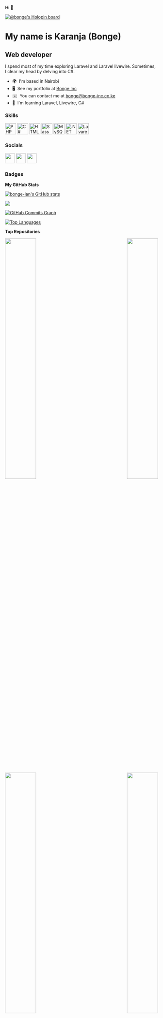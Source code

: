 Hi 👋 

[![@bonge's Holopin board](https://holopin.io/api/user/board?user=bonge)](https://holopin.io/@bonge)

My name is Karanja (Bonge)
================================

Web developer
-------------

I spend most of my time exploring Laravel and Laravel livewire. Sometimes, I clear my head by delving into C#.

* 🌍  I'm based in Nairobi
* 🖥️  See my portfolio at [Bonge Inc](http://bonge-inc.co.ke/#portfolio)
* ✉️  You can contact me at [bonge@bonge-inc.co.ke](mailto:bonge@bonge-inc.co.ke)
* 🧠  I'm learning Laravel, Livewire, C#

### Skills

<p align="left">
<a href="https://www.php.net/" target="_blank" rel="noreferrer"><img src="https://raw.githubusercontent.com/danielcranney/readme-generator/main/public/icons/skills/php-colored.svg" width="36" height="36" alt="PHP" /></a>
<a href="https://docs.microsoft.com/en-us/dotnet/csharp/" target="_blank" rel="noreferrer"><img src="https://raw.githubusercontent.com/danielcranney/readme-generator/main/public/icons/skills/csharp-colored.svg" width="36" height="36" alt="C#" /></a>
<a href="https://developer.mozilla.org/en-US/docs/Glossary/HTML5" target="_blank" rel="noreferrer"><img src="https://raw.githubusercontent.com/danielcranney/readme-generator/main/public/icons/skills/html5-colored.svg" width="36" height="36" alt="HTML5" /></a>
<a href="https://sass-lang.com/" target="_blank" rel="noreferrer"><img src="https://raw.githubusercontent.com/danielcranney/readme-generator/main/public/icons/skills/sass-colored.svg" width="36" height="36" alt="Sass" /></a>
<a href="https://www.mysql.com/" target="_blank" rel="noreferrer"><img src="https://raw.githubusercontent.com/danielcranney/readme-generator/main/public/icons/skills/mysql-colored.svg" width="36" height="36" alt="MySQL" /></a>
<a href="https://dotnet.microsoft.com/en-us/" target="_blank" rel="noreferrer"><img src="https://raw.githubusercontent.com/danielcranney/readme-generator/main/public/icons/skills/dot-net-colored.svg" width="36" height="36" alt=".NET" /></a>
<a href="https://laravel.com/" target="_blank" rel="noreferrer"><img src="https://raw.githubusercontent.com/danielcranney/readme-generator/main/public/icons/skills/laravel-colored.svg" width="36" height="36" alt="Lavarel" /></a>
</p>


### Socials

<p align="left"> <a href="https://www.github.com/bonge-ian" target="_blank" rel="noreferrer"><img src="https://raw.githubusercontent.com/danielcranney/readme-generator/main/public/icons/socials/github.svg" width="32" height="32" /></a> <a href="https://www.linkedin.com/in/karanja-mbugua" target="_blank" rel="noreferrer"><img src="https://raw.githubusercontent.com/danielcranney/readme-generator/main/public/icons/socials/linkedin.svg" width="32" height="32" /></a> <a href="https://www.twitter.com/bongeinc" target="_blank" rel="noreferrer"><img src="https://raw.githubusercontent.com/danielcranney/readme-generator/main/public/icons/socials/twitter.svg" width="32" height="32" /></a></p>

### Badges

<b>My GitHub Stats</b>

<a href="http://www.github.com/bonge-ian"><img src="https://github-readme-stats.vercel.app/api?username=bonge-ian&show_icons=true&hide=&count_private=true&title_color=22c55e&text_color=ffffff&icon_color=14b8a6&bg_color=1c1917&hide_border=true&show_icons=true" alt="bonge-ian's GitHub stats" /></a>

<a href="http://www.github.com/bonge-ian"><img src="https://github-readme-streak-stats.herokuapp.com/?user=bonge-ian&stroke=ffffff&background=1c1917&ring=22c55e&fire=22c55e&currStreakNum=ffffff&currStreakLabel=22c55e&sideNums=ffffff&sideLabels=ffffff&dates=ffffff&hide_border=true" /></a>

<a href="http://www.github.com/bonge-ian"><img src="https://activity-graph.herokuapp.com/graph?username=bonge-ian&bg_color=1c1917&color=ffffff&line=14b8a6&point=ffffff&area_color=1c1917&area=true&hide_border=true&custom_title=GitHub%20Commits%20Graph" alt="GitHub Commits Graph" /></a>

<a href="https://github.com/bonge-ian" align="left"><img src="https://github-readme-stats.vercel.app/api/top-langs/?username=bonge-ian&langs_count=10&title_color=22c55e&text_color=ffffff&icon_color=14b8a6&bg_color=1c1917&hide_border=true&locale=en&custom_title=Top%20%Languages" alt="Top Languages" /></a>

<b>Top Repositories</b>

<div width="100%" align="center"><a href="https://github.com/bonge-ian/mboka" align="left"><img align="left" width="45%" src="https://github-readme-stats.vercel.app/api/pin/?username=bonge-ian&repo=mboka&title_color=22c55e&text_color=ffffff&icon_color=14b8a6&bg_color=1c1917&hide_border=true&locale=en" /></a><a href="https://github.com/bonge-ian/fokit" align="right"><img align="right" width="45%" src="https://github-readme-stats.vercel.app/api/pin/?username=bonge-ian&repo=fokit&title_color=22c55e&text_color=ffffff&icon_color=14b8a6&bg_color=1c1917&hide_border=true&locale=en" /></a></div><br /><br /><br /><br /><br /><br /><br />

<br /><br /><br /><br /><br />

<div width="100%" align="center"><a href="https://github.com/bonge-ian/hilda-hairs" align="left"><img align="left" width="45%" src="https://github-readme-stats.vercel.app/api/pin/?username=bonge-ian&repo=hilda-hairs&title_color=22c55e&text_color=ffffff&icon_color=14b8a6&bg_color=1c1917&hide_border=true&locale=en" /></a><a href="https://github.com/bonge-ian/Ithako" align="right"><img align="right" width="45%" src="https://github-readme-stats.vercel.app/api/pin/?username=bonge-ian&repo=Ithako&title_color=22c55e&text_color=ffffff&icon_color=14b8a6&bg_color=1c1917&hide_border=true&locale=en" /></a></div>
